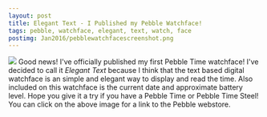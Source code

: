 ```yaml
---
layout: post
title: Elegant Text - I Published my Pebble Watchface!
tags: pebble, watchface, elegant, text, watch, face
postimg: Jan2016/pebblewatchfacescreenshot.png
---
```

<a href="https://apps.getpebble.com/en_US/application/56a27b5fd6753cffa800005d"><img src="/blog/public/img/Jan2016/pebblewatchfacescreenshot.png"></a>
Good news! I've officially published my first Pebble Time watchface! I've decided to call it _Elegant Text_ because I think that the text based digital watchface is an simple and elegant way to display and read the time. Also included on this watchface is the current date and approximate battery level. Hope you give it a try if you have a Pebble Time or Pebble Time Steel! You can click on the above image for a link to the Pebble webstore.
